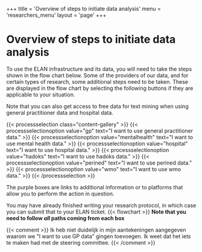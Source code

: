 +++
title = 'Overview of steps to initiate data analysis'
menu = 'researchers_menu'
layout = 'page'
+++
# Overview of steps to initiate data analysis
To use the ELAN infrastructure and its data, you will need to take the steps shown in the flow chart below.
Some of the providers of our data, and for certain types of research, some additional steps need to be taken. These are displayed in the flow chart by selecting the following buttons if they are applicable to your situation.

Note that you can also get access to free data for text mining when using general practitioner data and hospital data.

{{< processselection class="content-gallery" >}}
    {{< processselectionoption value="gp" text="I want to use general practitioner data." >}}
    {{< processselectionoption value="mentalhealth" text="I want to use mental health data." >}}
    {{< processselectionoption value="hospital" text="I want to use hospital data." >}}
    {{< processselectionoption value="hadoks" text="I want to use hadoks data." >}}
    {{< processselectionoption value="perined" text="I want to use perined data." >}}
    {{< processselectionoption value="wmo" text="I want to use wmo data." >}}
{{< /processselection >}}

The purple boxes are links to additional information or to platforms that allow you to perform the action in question.

You may have already finished writing your research protocol, in which case you can submit that to your ELAN ticket.
{{< flowchart >}}
**Note that you need to follow *all* paths coming from each box**

{{< comment >}}
Ik heb niet duidelijk in mijn aantekeningen aangegeven waarom we "I want to use GP data" gingen toevoegen. Ik weet dat het iets te maken had met de steering committee.
{{< /comment >}}